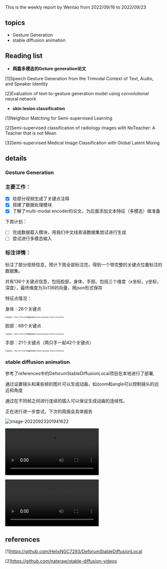 This is the weekly report by Wentao from 2022/09/16  to  2022/09/23

## topics

- Gesture Generation
- stable diffusion animation

## Reading list 

- **两篇多模态的Geture generation论文**

[1]Speech Gesture Generation from the Trimodal Context of Text, Audio, and Speaker Identity 

[2]Evaluation of text-to-gesture generation model using convolutional neural network

- **skin lesion classification**

[1]Neighbor Matching for Semi-supervised Learning

[2]Semi-supervised classification of radiology images with NoTeacher: A Teacher that is not Mean

[3]Semi-supervised Medical Image Classification with Global Latent Mixing

## details



### **Gesture Generation**

### 主要工作：

- [x] 给部分视频生成了关键点注释
- [x] 搭建了数据处理模块
- [x] 了解了multi-modal encoder的论文，为后面添加文本特征（多模态）做准备

下周计划：

- [ ] 完成数据载入模块，用我们中文线索语数据集尝试进行生成
- [ ] 尝试进行多模态输入

### 标注详情：

标注了部分视频信息，预计下周全部标注完，得到一个带完整的关键点位置标注的数据集。

共有136个关键点信息，包括脸部，身体，手部。包括三个维度（x坐标，y坐标，深度），最终维度为3x136的向量，用json形式保存

特征点情况：

身体：26个关键点

<img src="https://www.stubbornhuang.com/wp-content/uploads/2021/06/wp_editor_md_8b60abe0636eee8925dfa737317b832b.jpg" alt="姿态估计 – Halpe Full-Body136数据集骨骼关节keypoint标注对应-StubbornHuang Blog" style="zoom: 33%;" />

脸部：68个关键点

<img src="https://www.stubbornhuang.com/wp-content/uploads/2021/06/wp_editor_md_d9e5881e959945f985e6549a057d092f.jpg" alt="姿态估计 – Halpe Full-Body136数据集骨骼关节keypoint标注对应-StubbornHuang Blog" style="zoom: 33%;" />

手部：21个关键点（两只手一起42个关键点）

<img src="https://www.stubbornhuang.com/wp-content/uploads/2021/06/wp_editor_md_a665c915d85335372c425c2ea7040183.jpg" alt="姿态估计 – Halpe Full-Body136数据集骨骼关节keypoint标注对应-StubbornHuang Blog" style="zoom:33%;" />

### stable diffusion animation

参考了references中的DeforumStableDiffusionLocal项目在本地进行了部署,

通过设置镜头和某些帧的图片可以生成动画，如zoom和angle可以控制镜头的远近和角度

通过在不同帧之间进行连续的插入可以保证生成动画的连续性。

正在进行进一步尝试，下次的周报会具体报告

![image-20220923201941622](C:\Users\41885\AppData\Roaming\Typora\typora-user-images\image-20220923201941622.png)

<video src="G:\program\DeforumStableDiffusionLocal\output\2022-09\Example_DGSpitzer\20220923201725.mp4"></video>



<video src="C:\Users\41885\Downloads\Video\nateraw_stable-diffusion-videos：通过探索潜在空间和文本提示之间的变形来创建具有稳定扩散的 🔥 视频.mp4"></video>



## references

[1]https://github.com/HelixNGC7293/DeforumStableDiffusionLocal

[2]https://github.com/nateraw/stable-diffusion-videos